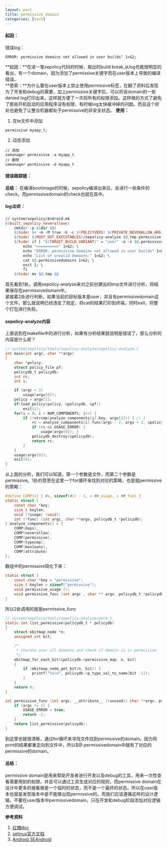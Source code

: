 ```yaml
---
layout: post
title: permissive domain
categories: [tech]
---
```

#### 起因：
错误log：
```
ERROR: permissive domains not allowed in user builds" 1>&2;
```
**起因：**在进一笔sepolicy代码的时候，报出的build break,从log也能很明显的看出，有一个domain，因为添加了permissive关键字而在user版本上导致的编译错误。  
**思索：**为什么要在user版本上禁止使用permissive标签，在翻了资料后发现为了开发和debug的需要，加上permissive关键字后，可以将该domain的一些denied log打印出来，这样就方便了一次将所有的权限添加。这样做的方式了避免了那些开机启动的应用程序没有权限，有时候log太快被冲掉的问题。而且这个好处也避免了让整台机器都处于permissive的非安全状态。
**使用：**  
1. 在te文件中添加
```
permissive myapp_t;
```
2. 动态添加
```
// 添加
semanager permissive -a myapp_t
// 删除
semanager permissive -d myapp_t
```
#### 错误跟踪链：
**总结：** 在编译bootimage的时候，sepolicy编译出来后，会进行一些条件的check，而permissivedomain的check也就在其中。
##### log出处：
```makefile
// system/sepolicy/Android.mk
$(built_sepolicy_neverallows)
	@mkdir -p $(dir $@)
	$(hide) $< -m -M true -G -c $(POLICYVERS) $(PRIVATE_NEVERALLOW_ARG) $(PRIVATE_CIL_FILES) -o $@.tmp -f /dev/null  
	$(hide) $(HOST_OUT_EXECUTABLES)/sepolicy-analyze $@.tmp permissive > $@.permissivedomains // 1
	$(hide) if [ "$(TARGET_BUILD_VARIANT)" = "user" -a -s $@.permissivedomains ]; then \ //2
		echo "==========" 1>&2; \
		echo "ERROR: permissive domains not allowed in user builds" 1>&2; \
		echo "List of invalid domains:" 1>&2; \
		cat $@.permissivedomains 1>&2; \
		exit 1; \
		fi
	$(hide) mv $@.tmp $@
```
首先看到1处，调用sepolicy-analyze来对之前创建出的tmp文件进行分析，将结果保存在permissivedomain中。   
紧接着2处进行判断，如果当前的目标版本是user，并且有permissivedomain这个文件，那么就说明已经违反了规定，将cat的结果打印到终端，同时exit，将整个打包进行失败。
#### sepolicy-analyze内容
上面说到在makefile中的进行分析，如果有分析结果就说明是错误了，那么分析的内容是什么呢？
```C
// system/sepolicy/tools/sepolicy-analyze/sepolicy-analyze.c
int main(int argc, char **argv)
{
    char *policy;
    struct policy_file pf;
    policydb_t policydb;
    int rc;
    int i;

    if (argc < 3)
        usage(argv[0]);
    policy = argv[1];
    if(load_policy(policy, &policydb, &pf))
        exit(1);
    for(i = 0; i < NUM_COMPONENTS; i++) { 
        if (!strcmp(analyze_components[i].key, argv[2])) { // 1
            rc = analyze_components[i].func(argc - 2, argv + 2, &policydb);//2
            if (rc && USAGE_ERROR) {
                usage(argv[0]); }
            policydb_destroy(&policydb);
            return rc;
        }
    }
    usage(argv[0]);
    exit(0);
}
```
从上面的分析，我们可以知道，第一个参数是文件，而第二个参数是permissive。1处的意思在这里一个for循环来找到对应的策略，也是就permissive的策略：
```C
#define COMP(x) { #x, sizeof(#x) - 1, x ##_usage, x ##_func }
static struct {
    const char *key;
    size_t keylen;
    void (*usage) (void);
    int (*func) (int argc, char **argv, policydb_t *policydb);
} analyze_components[] = {
    COMP(dups),
    COMP(neverallow),
    COMP(permissive),
    COMP(typecmp),
    COMP(booleans),
    COMP(attribute)
};
```
数组中的permissive简化下来：
```c
static struct {
    const char *key = "permissive";
    size_t keylen = sizeof("permissive");
    void permissive_usage ();
    void permissive_func (int argc , char ** argv, policydb_t *policydb);
}
```
所以2处调用的就是permissive_func
```C
// system/sepolicy/tools/sepolicy-analyze/perm.c
static int list_permissive(policydb_t * policydb)
{
    struct ebitmap_node *n;
    unsigned int bit;

    /*
     * iterate over all domains and check if domain is in permissive
     */
    ebitmap_for_each_bit(&policydb->permissive_map, n, bit)
    {
        if (ebitmap_node_get_bit(n, bit)) {
            printf("%s\n", policydb->p_type_val_to_name[bit -1]);
        }
    }
    return 0;
}

int permissive_func (int argc, __attribute__ ((unused)) char **argv, policydb_t *policydb) {
    if (argc != 1) {
        USAGE_ERROR = true;
        return -1;
    }
    return list_permissive(policydb);
}
```
到这里也就很清晰，通过for循环来寻找文件找到permissive的domain。因为将print的结果都重定向到文件中，所以$@.permissivedomain中就有了对应的permissive的domain。  

#### 总结：
permissive domain是用来帮助开发者进行开发以及debug的工具，用来一次性查看需要用到的权限，并且可以通过工具生成对应的规则，而permissive domain在设计中更多的被看做是一个临时的状态，而不是一个最终的状态。所以在user版本也就是发型版本中是不能够出现permissive的。而我们应该遵循这样的设计逻辑，不要在user版本中permissivedomain，只在开发和debug阶段添加对应逻辑方便调试。

**参考资料**
1. [红帽doc](https://access.redhat.com/documentation/en-us/red_hat_enterprise_linux/6/html/security-enhanced_linux/sect-security-enhanced_linux-fixing_problems-permissive_domains)
2. [selinux官方文档](https://selinuxproject.org/page/PermissiveDomainRecipe)
3. [Android SEAndroid](https://source.android.com/security/selinux/device-policy#run_in_permissive_mode)
